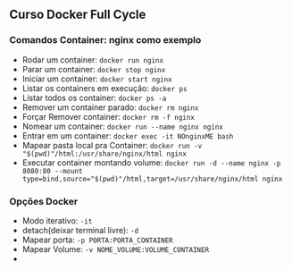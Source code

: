 ## Curso Docker Full Cycle

### Comandos Container: nginx como exemplo
- Rodar um container: ```docker run nginx```
- Parar um container: ```docker stop nginx```
- Iniciar um container: ```docker start nginx```
- Listar os containers em execução: ```docker ps```
- Listar todos os container: ```docker ps -a```
- Remover um container parado: ```docker rm nginx```
- Forçar Remover container: ```docker rm -f nginx```
- Nomear um container: ```docker run --name nginx nginx```
- Entrar em um container: ```docker exec -it NOnginxME bash```
- Mapear pasta local pra Container: ```docker run -v "$(pwd)"/html:/usr/share/nginx/html nginx```
- Executar container montando volume: ```docker run -d --name nginx -p 8080:80 --mount type=bind,source="$(pwd)"/html,target=/usr/share/nginx/html nginx```

### Opções Docker
- Modo iterativo: ```-it```
- detach(deixar terminal livre): ```-d```
- Mapear porta: ```-p PORTA:PORTA_CONTAINER```
- Mapear Volume: ```-v NOME_VOLUME:VOLUME_CONTAINER```
- 